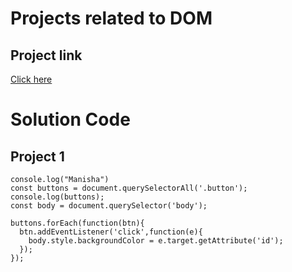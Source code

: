 # Projects related to DOM
## Project link
[Click here](https://stackblitz.com/edit/dom-project-chaiaurcode?file=index.html)

# Solution Code
## Project 1
```
console.log("Manisha")
const buttons = document.querySelectorAll('.button');
console.log(buttons);
const body = document.querySelector('body');

buttons.forEach(function(btn){
  btn.addEventListener('click',function(e){
    body.style.backgroundColor = e.target.getAttribute('id');
  });
});
```